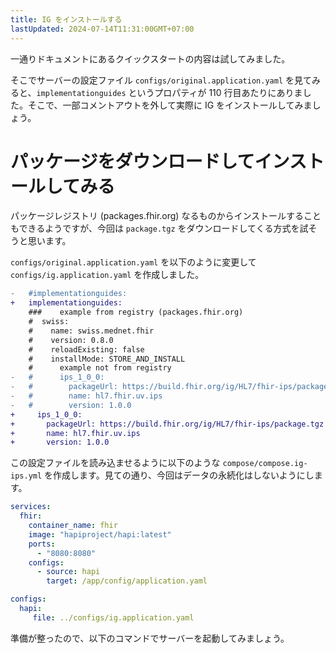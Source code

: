 ```yaml
---
title: IG をインストールする
lastUpdated: 2024-07-14T11:31:00GMT+07:00
---
```


一通りドキュメントにあるクイックスタートの内容は試してみました。

そこでサーバーの設定ファイル `configs/original.application.yaml` を見てみると、`implementationguides` というプロパティが 110 行目あたりにありました。そこで、一部コメントアウトを外して実際に IG をインストールしてみましょう。

# パッケージをダウンロードしてインストールしてみる

パッケージレジストリ (packages.fhir.org) なるものからインストールすることもできるようですが、今回は `package.tgz` をダウンロードしてくる方式を試そうと思います。

`configs/original.application.yaml` を以下のように変更して `configs/ig.application.yaml` を作成しました。

```diff
-   #implementationguides:
+   implementationguides:
    ###    example from registry (packages.fhir.org)
    #  swiss:
    #    name: swiss.mednet.fhir
    #    version: 0.8.0
    #    reloadExisting: false
    #    installMode: STORE_AND_INSTALL
    #      example not from registry
-   #      ips_1_0_0:
-   #        packageUrl: https://build.fhir.org/ig/HL7/fhir-ips/package.tgz
-   #        name: hl7.fhir.uv.ips
-   #        version: 1.0.0
+     ips_1_0_0:
+       packageUrl: https://build.fhir.org/ig/HL7/fhir-ips/package.tgz
+       name: hl7.fhir.uv.ips
+       version: 1.0.0
```

この設定ファイルを読み込ませるように以下のような `compose/compose.ig-ips.yml` を作成します。見ての通り、今回はデータの永続化はしないようにします。

```yaml
services:
  fhir:
    container_name: fhir
    image: "hapiproject/hapi:latest"
    ports:
      - "8080:8080"
    configs:
      - source: hapi
        target: /app/config/application.yaml

configs:
  hapi:
     file: ../configs/ig.application.yaml
```

準備が整ったので、以下のコマンドでサーバーを起動してみましょう。
